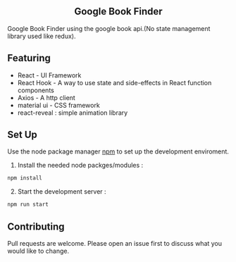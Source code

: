 <h2 align="center">Google Book Finder </h2>

Google Book Finder using the google book api.(No state management library used like redux).


## Featuring

- React - UI Framework
- React Hook - A way to use state and side-effects in React function components
- Axios - A http client
- material ui - CSS framework
- react-reveal : simple animation library

## Set Up

Use the node package manager [npm](https://www.npmjs.com) to set up the development enviroment.

1. Install the needed node packges/modules :

```bash
npm install
```

2. Start the development server :

```bash
npm run start
```

## Contributing

Pull requests are welcome. Please open an issue first to discuss what you would like to change.

